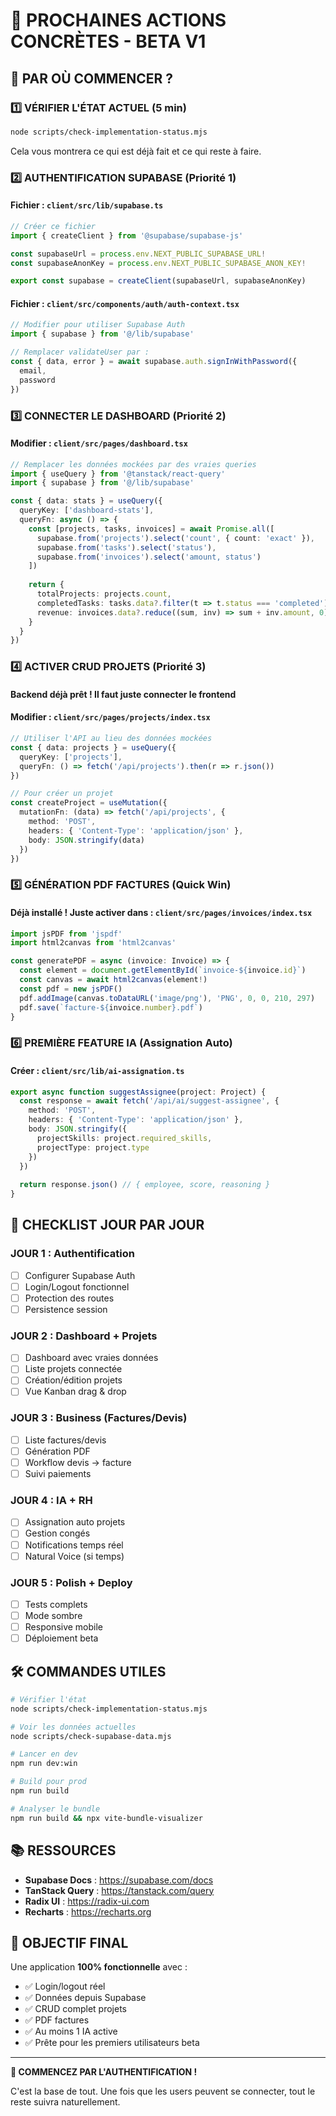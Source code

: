 # 🎯 PROCHAINES ACTIONS CONCRÈTES - BETA V1

## 🚦 PAR OÙ COMMENCER ?

### 1️⃣ VÉRIFIER L'ÉTAT ACTUEL (5 min)
```bash
node scripts/check-implementation-status.mjs
```
Cela vous montrera ce qui est déjà fait et ce qui reste à faire.

### 2️⃣ AUTHENTIFICATION SUPABASE (Priorité 1)

#### Fichier : `client/src/lib/supabase.ts`
```typescript
// Créer ce fichier
import { createClient } from '@supabase/supabase-js'

const supabaseUrl = process.env.NEXT_PUBLIC_SUPABASE_URL!
const supabaseAnonKey = process.env.NEXT_PUBLIC_SUPABASE_ANON_KEY!

export const supabase = createClient(supabaseUrl, supabaseAnonKey)
```

#### Fichier : `client/src/components/auth/auth-context.tsx`
```typescript
// Modifier pour utiliser Supabase Auth
import { supabase } from '@/lib/supabase'

// Remplacer validateUser par :
const { data, error } = await supabase.auth.signInWithPassword({
  email,
  password
})
```

### 3️⃣ CONNECTER LE DASHBOARD (Priorité 2)

#### Modifier : `client/src/pages/dashboard.tsx`
```typescript
// Remplacer les données mockées par des vraies queries
import { useQuery } from '@tanstack/react-query'
import { supabase } from '@/lib/supabase'

const { data: stats } = useQuery({
  queryKey: ['dashboard-stats'],
  queryFn: async () => {
    const [projects, tasks, invoices] = await Promise.all([
      supabase.from('projects').select('count', { count: 'exact' }),
      supabase.from('tasks').select('status'),
      supabase.from('invoices').select('amount, status')
    ])
    
    return {
      totalProjects: projects.count,
      completedTasks: tasks.data?.filter(t => t.status === 'completed').length,
      revenue: invoices.data?.reduce((sum, inv) => sum + inv.amount, 0)
    }
  }
})
```

### 4️⃣ ACTIVER CRUD PROJETS (Priorité 3)

#### Backend déjà prêt ! Il faut juste connecter le frontend

#### Modifier : `client/src/pages/projects/index.tsx`
```typescript
// Utiliser l'API au lieu des données mockées
const { data: projects } = useQuery({
  queryKey: ['projects'],
  queryFn: () => fetch('/api/projects').then(r => r.json())
})

// Pour créer un projet
const createProject = useMutation({
  mutationFn: (data) => fetch('/api/projects', {
    method: 'POST',
    headers: { 'Content-Type': 'application/json' },
    body: JSON.stringify(data)
  })
})
```

### 5️⃣ GÉNÉRATION PDF FACTURES (Quick Win)

#### Déjà installé ! Juste activer dans : `client/src/pages/invoices/index.tsx`
```typescript
import jsPDF from 'jspdf'
import html2canvas from 'html2canvas'

const generatePDF = async (invoice: Invoice) => {
  const element = document.getElementById(`invoice-${invoice.id}`)
  const canvas = await html2canvas(element!)
  const pdf = new jsPDF()
  pdf.addImage(canvas.toDataURL('image/png'), 'PNG', 0, 0, 210, 297)
  pdf.save(`facture-${invoice.number}.pdf`)
}
```

### 6️⃣ PREMIÈRE FEATURE IA (Assignation Auto)

#### Créer : `client/src/lib/ai-assignation.ts`
```typescript
export async function suggestAssignee(project: Project) {
  const response = await fetch('/api/ai/suggest-assignee', {
    method: 'POST',
    headers: { 'Content-Type': 'application/json' },
    body: JSON.stringify({ 
      projectSkills: project.required_skills,
      projectType: project.type 
    })
  })
  
  return response.json() // { employee, score, reasoning }
}
```

## 📝 CHECKLIST JOUR PAR JOUR

### JOUR 1 : Authentification
- [ ] Configurer Supabase Auth
- [ ] Login/Logout fonctionnel
- [ ] Protection des routes
- [ ] Persistence session

### JOUR 2 : Dashboard + Projets
- [ ] Dashboard avec vraies données
- [ ] Liste projets connectée
- [ ] Création/édition projets
- [ ] Vue Kanban drag & drop

### JOUR 3 : Business (Factures/Devis)
- [ ] Liste factures/devis
- [ ] Génération PDF
- [ ] Workflow devis → facture
- [ ] Suivi paiements

### JOUR 4 : IA + RH
- [ ] Assignation auto projets
- [ ] Gestion congés
- [ ] Notifications temps réel
- [ ] Natural Voice (si temps)

### JOUR 5 : Polish + Deploy
- [ ] Tests complets
- [ ] Mode sombre
- [ ] Responsive mobile
- [ ] Déploiement beta

## 🛠️ COMMANDES UTILES

```bash
# Vérifier l'état
node scripts/check-implementation-status.mjs

# Voir les données actuelles
node scripts/check-supabase-data.mjs

# Lancer en dev
npm run dev:win

# Build pour prod
npm run build

# Analyser le bundle
npm run build && npx vite-bundle-visualizer
```

## 📚 RESSOURCES

- **Supabase Docs** : https://supabase.com/docs
- **TanStack Query** : https://tanstack.com/query
- **Radix UI** : https://radix-ui.com
- **Recharts** : https://recharts.org

## 🎯 OBJECTIF FINAL

Une application **100% fonctionnelle** avec :
- ✅ Login/logout réel
- ✅ Données depuis Supabase
- ✅ CRUD complet projets
- ✅ PDF factures
- ✅ Au moins 1 IA active
- ✅ Prête pour les premiers utilisateurs beta

---

**🚀 COMMENCEZ PAR L'AUTHENTIFICATION !**

C'est la base de tout. Une fois que les users peuvent se connecter, tout le reste suivra naturellement.